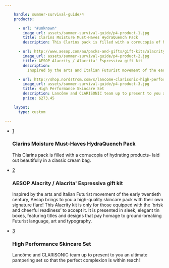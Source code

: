 ```yaml
---

    handle: summer-survival-guide/4
    products:

      - url: "#unknown"
        image_url: assets/summer-survival-guide/p4-product-1.jpg
        title: Clarins Moisture Must-Haves HydraQuench Pack
        description: This Clarins pack is filled with a cornucopia of hydrating products- laid out beautifully in a classic cream bag.

      - url: http://www.aesop.com/au/packs-and-gifts/gift-kits/alacrity-gift-kit.html
        image_url: assets/summer-survival-guide/p4-product-2.jpg
        title: AESOP Alacrity / Alacrita' Espressiva gift kit
        description:
          Inspired by the arts and Italian Futurist movement of the early twentieth century, Aesop brings to you a high-quality skincare pack with their own signature flare! This Alacrity kit is only for those equipped with the ‘brisk and cheerful readiness’ to accept it. It is presented in sleek, elegant tin boxes, featuring titles and designs that pay homage to ground-breaking Futurist language, art and typography.

      - url: http://shop.nordstrom.com/s/lancome-clarisonic-high-performance-skincare-set-321-value/3639478?origin=category-personalizedsort&contextualcategoryid=0&fashionColor=&resultback=336&cm_sp=personalizedsort-_-browseresults-_-1_1_C
        image_url: assets/summer-survival-guide/p4-product-3.jpg
        title: High Performance Skincare Set
        description: Lancôme and CLARISONIC team up to present to you an ultimate pampering set so that the perfect complexion is within reach!
        price: $273.45

    layout:
      type: custom

---
```

<div class="content">
  <ul id="story5-giftset" class="products">
    <li class="row v-third">
      <a href="#unknown" class="hotspot product col x6" data-track="hotspot:click">
        <div class="image" style="background-image: url('/holiday/assets/summer-survival-guide/p4-product-1.jpg')">
          <span class="tag">1</span>
        </div>
      </a>
      <div class="details col x6">
        <h3>Clarins Moisture Must-Haves HydraQuench Pack</h3>
        <p>This Clarins pack is filled with a cornucopia of hydrating products- laid out beautifully in a classic cream bag.</p>
      </div>
    </li>
    <li class="row v-third">
      <a href="http://www.aesop.com/au/packs-and-gifts/gift-kits/alacrity-gift-kit.html" class="hotspot product col x6" data-track="hotspot:click">
        <div class="image" style="background-image: url('/holiday/assets/summer-survival-guide/p4-product-2.jpg')">
          <span class="tag">2</span>
        </div>
      </a>
      <div class="details col x6">
        <h3>AESOP Alacrity / Alacrita' Espressiva gift kit</h3>
        <p>Inspired by the arts and Italian Futurist movement of the early twentieth century, Aesop brings to you a high-quality skincare pack with their own signature flare! This Alacrity kit is only for those equipped with the ‘brisk and cheerful readiness’ to accept it. It is presented in sleek, elegant tin boxes, featuring titles and designs that pay homage to ground-breaking Futurist language, art and typography.</p>
      </div>
    </li>
    <li class="row v-third">
      <a href="http://shop.nordstrom.com/s/lancome-clarisonic-high-performance-skincare-set-321-value/3639478?origin=category-personalizedsort&contextualcategoryid=0&fashionColor=&resultback=336&cm_sp=personalizedsort-_-browseresults-_-1_1_C" class="hotspot product col x6" data-track="hotspot:click">
        <div class="image" style="background-image: url('/holiday/assets/summer-survival-guide/p4-product-3.jpg')">
          <span class="tag">3</span>
        </div>
      </a>
      <div class="details col x6">
        <h3>High Performance Skincare Set</h3>
        <p>Lancôme and CLARISONIC team up to present to you an ultimate pampering set so that the perfect complexion is within reach!</p>
      </div>
    </li>
  </ul>
</div>
